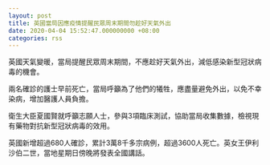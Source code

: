 ```yaml
---
layout: post
title: 英國當局因應疫情提醒民眾周末期間勿趁好天氣外出
date: 2020-04-04 15:52:47.000000000 +08:00
categories: rss
---
```


英國天氣變暖，當局提醒民眾周末期間，不應趁好天氣外出，減低感染新型冠狀病毒的機會。

兩名確診的護士早前死亡，當局呼籲為了他們的犧牲，應盡量避免外出，以免不幸染病，增加醫護人員負擔。

衛生大臣夏國賢就呼籲志願人士，參與3項臨床測試，協助當局收集數據，檢視現有藥物對抗新型冠狀病毒的效用。
   
英國新增超過680人確診，累計3萬8千多宗病例，超過3600人死亡。英女王伊利沙伯二世，當地星期日傍晚將發表全國講話。
